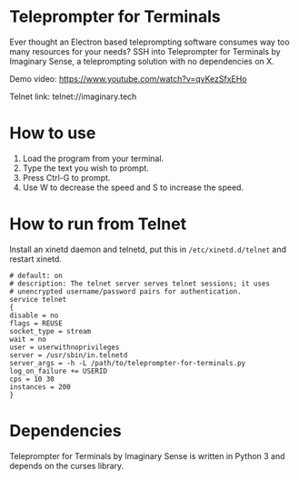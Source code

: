 # Teleprompter for Terminals
Ever thought an Electron based teleprompting software consumes way too many resources for your needs? SSH into Teleprompter for Terminals by Imaginary Sense, a teleprompting solution with no dependencies on X.

Demo video: https://www.youtube.com/watch?v=qyKezSfxEHo

Telnet link: telnet://imaginary.tech

# How to use
1. Load the program from your terminal.
2. Type the text you wish to prompt.
3. Press Ctrl-G to prompt.
4. Use W to decrease the speed and S to increase the speed.

# How to run from Telnet
Install an xinetd daemon and telnetd, put this in `/etc/xinetd.d/telnet` and restart xinetd.
```
# default: on
# description: The telnet server serves telnet sessions; it uses
# unencrypted username/password pairs for authentication.
service telnet
{
disable = no
flags = REUSE
socket_type = stream
wait = no
user = userwithnoprivileges
server = /usr/sbin/in.telnetd
server_args = -h -L /path/to/teleprompter-for-terminals.py
log_on_failure += USERID
cps = 10 30
instances = 200
}
```
# Dependencies
Teleprompter for Terminals by Imaginary Sense is written in Python 3 and depends on the curses library.
